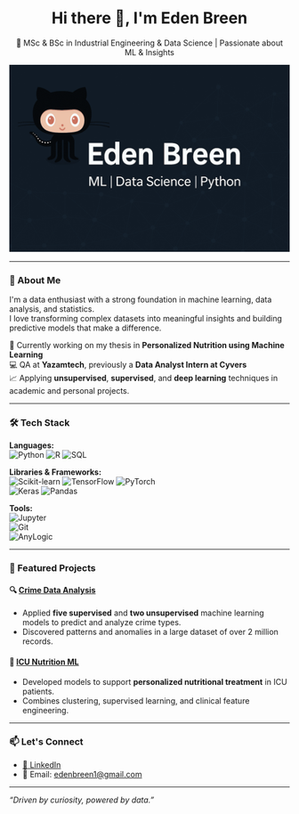<h1 align="center">Hi there 👋, I'm Eden Breen</h1>
<p align="center">🚀 MSc & BSc in Industrial Engineering & Data Science | Passionate about ML & Insights</p>

<p align="center">
  <img src="assets/eden_breen_banner.png" alt="Eden Breen Banner" />
</p>

---

### 💼 About Me

I'm a data enthusiast with a strong foundation in machine learning, data analysis, and statistics.  
I love transforming complex datasets into meaningful insights and building predictive models that make a difference.

🔬 Currently working on my thesis in **Personalized Nutrition using Machine Learning**  
💻 QA at **Yazamtech**, previously a **Data Analyst Intern at Cyvers**  
📈 Applying **unsupervised**, **supervised**, and **deep learning** techniques in academic and personal projects.

---

### 🛠️ Tech Stack

**Languages:**  
![Python](https://img.shields.io/badge/-Python-333333?style=flat&logo=python) 
![R](https://img.shields.io/badge/-R-276DC3?style=flat&logo=r) 
![SQL](https://img.shields.io/badge/-SQL-4479A1?style=flat&logo=mysql)

**Libraries & Frameworks:**  
![Scikit-learn](https://img.shields.io/badge/-Scikit--learn-F7931E?style=flat&logo=scikit-learn) 
![TensorFlow](https://img.shields.io/badge/-TensorFlow-FF6F00?style=flat&logo=tensorflow) 
![PyTorch](https://img.shields.io/badge/-PyTorch-EE4C2C?style=flat&logo=pytorch)  
![Keras](https://img.shields.io/badge/-Keras-D00000?style=flat&logo=keras) 
![Pandas](https://img.shields.io/badge/-Pandas-150458?style=flat&logo=pandas)

**Tools:**  
![Jupyter](https://img.shields.io/badge/-Jupyter-F37626?style=flat&logo=jupyter)  
![Git](https://img.shields.io/badge/-Git-F05032?style=flat&logo=git)  
![AnyLogic](https://img.shields.io/badge/-AnyLogic-00467A?style=flat)

---

### 🧪 Featured Projects

#### 🔍 [Crime Data Analysis](https://github.com/Edenshmuel/CrimeData.git)
- Applied **five supervised** and **two unsupervised** machine learning models to predict and analyze crime types.
- Discovered patterns and anomalies in a large dataset of over 2 million records.

#### 🧠 [ICU Nutrition ML](https://github.com/Edenshmuel/ICU_Nutrition_ML.git)
- Developed models to support **personalized nutritional treatment** in ICU patients.
- Combines clustering, supervised learning, and clinical feature engineering.

---

### 📫 Let's Connect

- [📍 LinkedIn](https://www.linkedin.com/in/eden-shmuel-2578b724a/)
- 📧 Email: edenbreen1@gmail.com

---

_“Driven by curiosity, powered by data.”_

